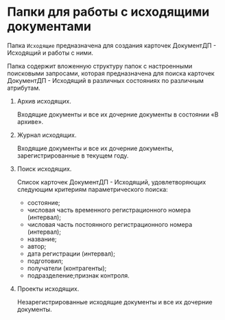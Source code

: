 # Папки для работы с исходящими документами

Папка `Исходящие` предназначена для создания карточек ДокументДП - Исходящий и работы с ними.

Папка содержит вложенную структуру папок с настроенными поисковыми запросами, которая предназначена для поиска карточек ДокументДП - Исходящий в различных состояниях по различным атрибутам.

1. Архив исходящих.

   Входящие документы и все их дочерние документы в состоянии «В архиве».

2. Журнал исходящих.

   Входящие документы и все их дочерние документы, зарегистрированные в текущем году.

3. Поиск исходящих.

   Список карточек ДокументДП - Исходящий, удовлетворяющих следующим критериям параметрического поиска:

   - состояние;
   - числовая часть временного регистрационного номера (интервал);
   - числовая часть постоянного регистрационного номера (интервал);
   - название;
   - автор;
   - дата регистрации (интервал);
   - подготовил;
   - получатели (контрагенты);
   - подразделение;признак контроля.

4. Проекты исходящих.

   Незарегистрированные исходящие документы и все их дочерние документы.